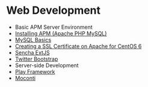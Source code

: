 # Web Development
* Basic APM Server Environment
 * [Installing APM (Apache PHP MySQL)](https://github.com/kimduho/webdev/wiki/Installing-APM---Apache-PHP-MySQL)
 * [MySQL Basics](wiki/MySQL_Basics)
 * [Creating a SSL Certificate on Apache for CentOS 6](wiki/Creating-a-SSL-Certificate-on-Apache-for-CentOS-6)
 * [Sencha ExtJS](wiki/Sencha-ExtJS)
 * [Twitter Bootstrap](wiki/Twitter_Bootstrap)
* Server-side Development
 * [Play Framework](wiki/Play_Framework)
 * [Moconti](wiki/Moconti)